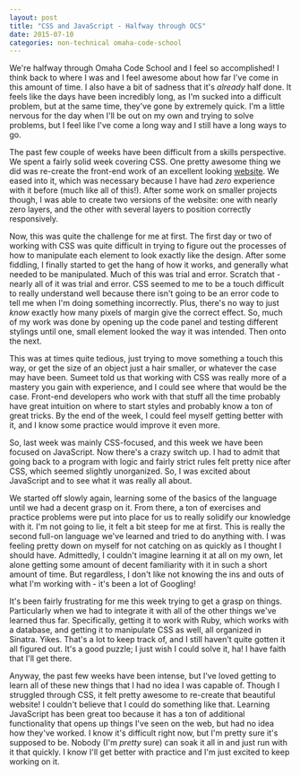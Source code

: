 ```yaml
---
layout: post
title: "CSS and JavaScript - Halfway through OCS"
date: 2015-07-10
categories: non-technical omaha-code-school
---
```

We're halfway through Omaha Code School and I feel so accomplished! I think back to where I was and I feel awesome about how far I've come in this amount of time. I also have a bit of sadness that it's _already_ half done. It feels like the days have been incredibly long, as I'm sucked into a difficult problem, but at the same time, they've gone by extremely quick. I'm a little nervous for the day when I'll be out on my own and trying to solve problems, but I feel like I've come a long way and I still have a long ways to go.

The past few couple of weeks have been difficult from a skills perspective. We spent a fairly solid week covering CSS. One pretty awesome thing we did was re-create the front-end work of an excellent looking [website][barcamp]. We eased into it, which was necessary because I have had _zero_ experience with it before (much like all of this!). After some work on smaller projects though, I was able to create two versions of the website: one with nearly zero layers, and the other with several layers to position correctly responsively.

Now, this was quite the challenge for me at first. The first day or two of working with CSS was quite difficult in trying to figure out the processes of how to manipulate each element to look exactly like the design. After some fiddling, I finally started to get the hang of how it works, and generally what needed to be manipulated. Much of this was trial and error. Scratch that - nearly all of it was trial and error. CSS seemed to me to be a touch difficult to really understand well because there isn't going to be an error code to tell me when I'm doing something incorrectly. Plus, there's no way to just _know_ exactly how many pixels of margin give the correct effect. So, much of my work was done by opening up the code panel and testing different stylings until one, small element looked the way it was intended. Then onto the next.

This was at times quite tedious, just trying to move something a touch this way, or get the size of an object just a hair smaller, or whatever the case may have been. Sumeet told us that working with CSS was really more of a mastery you gain with experience, and I could see where that would be the case. Front-end developers who work with that stuff all the time probably have great intuition on where to start styles and probably know a ton of great tricks. By the end of the week, I could feel myself getting better with it, and I know some practice would improve it even more.

So, last week was mainly CSS-focused, and this week we have been focused on JavaScript. Now there's a crazy switch up. I had to admit that going back to a program with logic and fairly strict rules felt pretty nice after CSS, which seemed slightly unorganized. So, I was excited about JavaScript and to see what it was really all about.

We started off slowly again, learning some of the basics of the language until we had a decent grasp on it. From there, a ton of exercises and practice problems were put into place for us to really solidify our knowledge with it. I'm not going to lie, it felt a bit steep for me at first. This is really the second full-on language we've learned and tried to do anything with. I was feeling pretty down on myself for not catching on as quickly as I thought I should have. Admittedly, I couldn't imagine learning it at all on my own, let alone getting some amount of decent familiarity with it in such a short amount of time. But regardless, I don't like not knowing the ins and outs of what I'm working with - it's been a lot of Googling!

It's been fairly frustrating for me this week trying to get a grasp on things. Particularly when we had to integrate it with all of the other things we've learned thus far. Specifically, getting it to work with Ruby, which works with a database, and getting it to manipulate CSS as well, all organized in Sinatra. Yikes. That's a lot to keep track of, and I still haven't quite gotten it all figured out. It's a good puzzle; I just wish I could solve it, ha! I have faith that I'll get there.

Anyway, the past few weeks have been intense, but I've loved getting to learn all of these new things that I had no idea I was capable of. Though I struggled through CSS, it felt pretty awesome to re-create that beautiful website! I couldn't believe that I could do something like that. Learning JavaScript has been great too because it has a ton of additional functionality that opens up things I've seen on the web, but had no idea how they've worked. I know it's difficult right now, but I'm pretty sure it's supposed to be. Nobody (I'm _pretty_ sure) can soak it all in and just run with it that quickly. I know I'll get better with practice and I'm just excited to keep working on it.

[barcamp]: http://barcampomaha.org/
